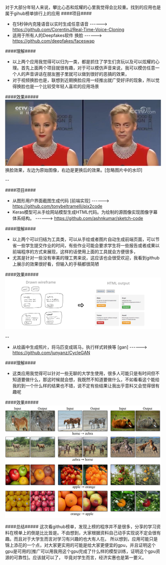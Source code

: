 
对于大部分年轻人来说，攀比心态和炫耀的心里我觉得会比较重。找到的应用也是属于gihub榜单排行上的应用
####项目####
- 在5秒钟内克隆语音以实时生成任意语音                                      ------>         https://github.com/CorentinJ/Real-Time-Voice-Cloning
- 适用于所有人的Deepfakes软件  换脸                                      ------>         https://github.com/deepfakes/faceswap

####理解####
- 以上两个应用我觉得可以归为一类，都是抓住了学生们贪玩以及可以炫耀的心理。首先上面两个项目就很有趣，对于可以模仿声音来说，我可以模仿任意一个人的声音讲话在朋友圈子里就可以做到很好的恶搞的效果，
- 对于视频换脸也是，联想到近期换脸应用一经推出就广受好评的现象，所以觉得换脸也是一个比较受年轻人喜欢的应用场景

####效果#####
![img](data/deepfakes.jpg)  
换脸效果，左边为原始图像，右边是更换后的效果。[忽略图片中的水印]

--

####项目####
- 从图形用户界面截图生成代码 [前端实现]                                    ------>         https://github.com/tonybeltramelli/pix2code
- Keras模型可从手绘网站模型生成HTML代码。为绘制的源图像实现图像字幕体系结构。  ------>          https://github.com/ashnkumar/sketch-code

####理解####
- 以上两个可以归结为工具类，可以从手绘或者图片自动生成前端页面，可以节省一些学生提交作业的时间，有些作业可能会要求学生将一些报告或者成果以前端程序的方式来展现，这样的话使用上面的工具就会方便很多，
- 尤其是针对一些没有审美的理工男来说，这应该也会很受欢迎，我看到github上展示的效果很好看，但输入的手稿都很简陋

####效果#####
![img](data/header_image.png)

--

- 从绘画中生成照片，将马匹变成斑马，执行样式转换等 [gan]                     ------>         https://github.com/junyanz/CycleGAN

####理解####
- 这类应用我觉得可以针对一些无聊的大学生使用，很多人可能只是有时间但不知道要做什么，那这时候就会想，我既然不知道要做什么，不如看看这个能给我的到一个什么样的结果也不错，说不定有些结果让我出乎意料又会觉得很有趣呢

####效果#####
![img](data/CycleGAN.jpeg) 


####总结#####
这次看github榜单，发现上榜的程序并不是很多，分享的学习资料在榜单上的倒是比比皆是。不由想到，大家根据资料自己动手实现说不定会很有趣。而且对于大学生而言对学习有兴趣的也大有人在。
所以想到，应用可能只是锦上添花的一个点，对大家更实用的可能是给大家更便宜的gpu，并且证明这个gpu是可用的[推广可以用我用这个gpu完成了什么样的模型训练，证明这个gpu资源的可靠性]。应该就可以了，
毕竟对学生而言，经济实惠也是第一要义。